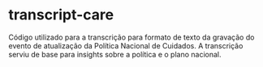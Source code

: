 # transcript-care
Código utilizado para a transcrição para formato de texto da gravação do evento de atualização da Política Nacional de Cuidados. A transcrição serviu de base para insights sobre a política e o plano nacional.
